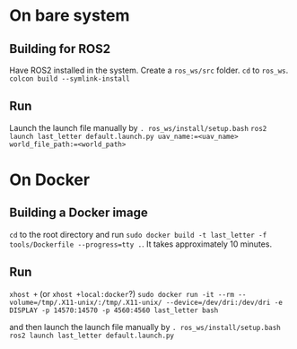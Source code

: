 # On bare system

## Building for ROS2

Have ROS2 installed in the system.
Create a `ros_ws/src` folder.
`cd` to `ros_ws`.
`colcon build --symlink-install`

## Run

Launch the launch file manually by
`. ros_ws/install/setup.bash`
`ros2 launch last_letter default.launch.py uav_name:=<uav_name> world_file_path:=<world_path>`

# On Docker

## Building a Docker image

`cd` to the root directory and run `sudo docker build -t last_letter -f tools/Dockerfile --progress=tty .`.
It takes approximately 10 minutes.

## Run

`xhost +` (or `xhost +local:docker`?)
`sudo docker run -it --rm --volume=/tmp/.X11-unix/:/tmp/.X11-unix/ --device=/dev/dri:/dev/dri -e DISPLAY -p 14570:14570 -p 4560:4560 last_letter bash`

and then launch the launch file manually by
`. ros_ws/install/setup.bash`
`ros2 launch last_letter default.launch.py`
